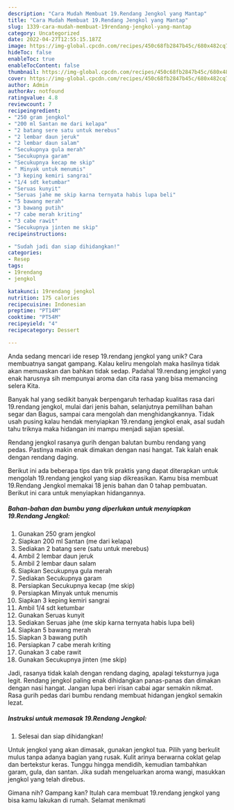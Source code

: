 ```yaml
---
description: "Cara Mudah Membuat 19.Rendang Jengkol yang Mantap"
title: "Cara Mudah Membuat 19.Rendang Jengkol yang Mantap"
slug: 1339-cara-mudah-membuat-19rendang-jengkol-yang-mantap
category: Uncategorized
date: 2022-04-27T12:55:15.187Z
image: https://img-global.cpcdn.com/recipes/450c68fb2847b45c/680x482cq70/19rendang-jengkol-foto-resep-utama.jpg
hideToc: false
enableToc: true
enableTocContent: false
thumbnail: https://img-global.cpcdn.com/recipes/450c68fb2847b45c/680x482cq70/19rendang-jengkol-foto-resep-utama.jpg
cover: https://img-global.cpcdn.com/recipes/450c68fb2847b45c/680x482cq70/19rendang-jengkol-foto-resep-utama.jpg
author: Admin
authorAv: notfound
ratingvalue: 4.8
reviewcount: 7
recipeingredient:
- "250 gram jengkol"
- "200 ml Santan me dari kelapa"
- "2 batang sere satu untuk merebus"
- "2 lembar daun jeruk"
- "2 lembar daun salam"
- "Secukupnya gula merah"
- "Secukupnya garam"
- "Secukupnya kecap me skip"
- " Minyak untuk menumis"
- "3 keping kemiri sangrai"
- "1/4 sdt ketumbar"
- "Seruas kunyit"
- "Seruas jahe me skip karna ternyata habis lupa beli"
- "5 bawang merah"
- "3 bawang putih"
- "7 cabe merah kriting"
- "3 cabe rawit"
- "Secukupnya jinten me skip"
recipeinstructions:

- "Sudah jadi dan siap dihidangkan!"
categories:
- Resep
tags:
- 19rendang
- jengkol

katakunci: 19rendang jengkol 
nutrition: 175 calories
recipecuisine: Indonesian
preptime: "PT14M"
cooktime: "PT54M"
recipeyield: "4"
recipecategory: Dessert

---
```





Anda sedang mencari ide resep 19.rendang jengkol yang unik? Cara membuatnya sangat gampang. Kalau keliru mengolah maka hasilnya tidak akan memuaskan dan bahkan tidak sedap. Padahal 19.rendang jengkol yang enak harusnya sih mempunyai aroma dan cita rasa yang bisa memancing selera Kita.





Banyak hal yang sedikit banyak berpengaruh terhadap kualitas rasa dari 19.rendang jengkol, mulai dari jenis bahan, selanjutnya pemilihan bahan segar dan Bagus, sampai cara mengolah dan menghidangkannya. Tidak usah pusing kalau hendak menyiapkan 19.rendang jengkol enak,      asal sudah tahu triknya maka hidangan ini mampu menjadi sajian spesial.














Rendang jengkol rasanya gurih dengan balutan bumbu rendang yang pedas. Pastinya makin enak dimakan dengan nasi hangat. Tak kalah enak dengan rendang daging.






Berikut ini ada beberapa tips dan trik praktis yang dapat diterapkan untuk mengolah 19.rendang jengkol yang siap dikreasikan. Kamu bisa membuat 19.Rendang Jengkol memakai 18 jenis bahan dan 0 tahap pembuatan. Berikut ini cara untuk menyiapkan hidangannya.

<!--inarticleads1-->

##### Bahan-bahan dan bumbu yang diperlukan untuk menyiapkan 19.Rendang Jengkol:

1. Gunakan 250 gram jengkol
1. Siapkan 200 ml Santan (me dari kelapa)
1. Sediakan 2 batang sere (satu untuk merebus)
1. Ambil 2 lembar daun jeruk
1. Ambil 2 lembar daun salam
1. Siapkan Secukupnya gula merah
1. Sediakan Secukupnya garam
1. Persiapkan Secukupnya kecap (me skip)
1. Persiapkan  Minyak untuk menumis
1. Siapkan 3 keping kemiri sangrai
1. Ambil 1/4 sdt ketumbar
1. Gunakan Seruas kunyit
1. Sediakan Seruas jahe (me skip karna ternyata habis lupa beli)
1. Siapkan 5 bawang merah
1. Siapkan 3 bawang putih
1. Persiapkan 7 cabe merah kriting
1. Gunakan 3 cabe rawit
1. Gunakan Secukupnya jinten (me skip)


Jadi, rasanya tidak kalah dengan rendang daging, apalagi teksturnya juga legit. Rendang jengkol paling enak dihidangkan panas-panas dan dimakan dengan nasi hangat. Jangan lupa beri irisan cabai agar semakin nikmat. Rasa gurih pedas dari bumbu rendang membuat hidangan jengkol semakin lezat. 

<!--inarticleads2-->

##### Instruksi untuk memasak 19.Rendang Jengkol:


1. Selesai dan siap dihidangkan!

Untuk jengkol yang akan dimasak, gunakan jengkol tua. Pilih yang berkulit mulus tanpa adanya bagian yang rusak. Kulit arinya berwarna coklat gelap dan bertekstur keras. Tunggu hingga mendidih, kemudian tambahkan garam, gula, dan santan. Jika sudah mengeluarkan aroma wangi, masukkan jengkol yang telah direbus. 

Gimana nih? Gampang kan? Itulah cara membuat 19.rendang jengkol yang bisa kamu lakukan di rumah. Selamat menikmati
